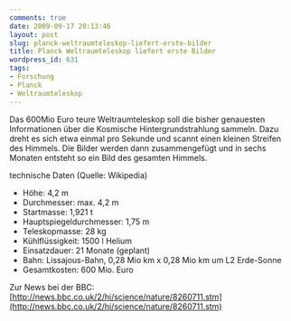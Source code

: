 ```yaml
---
comments: true
date: 2009-09-17 20:13:46
layout: post
slug: planck-weltraumteleskop-liefert-erste-bilder
title: Planck Weltraumteleskop liefert erste Bilder
wordpress_id: 631
tags:
- Forschung
- Planck
- Weltraumteleskop
---
```


Das 600Mio Euro teure Weltraumteleskop soll die bisher genauesten Informationen über die Kosmische Hintergrundstrahlung sammeln. Dazu dreht es sich etwa einmal pro Sekunde und scannt einen kleinen Streifen des Himmels. Die Bilder werden dann zusammengefügt und in sechs Monaten entsteht so ein Bild des gesamten Himmels.

technische Daten (Quelle: Wikipedia)

* Höhe: 4,2 m
* Durchmesser: max. 4,2 m
* Startmasse: 1,921 t
* Hauptspiegeldurchmesser: 1,75 m
* Teleskopmasse: 28 kg
* Kühlflüssigkeit: 1500 l Helium
* Einsatzdauer: 21 Monate (geplant)
* Bahn: Lissajous-Bahn, 0,28 Mio km x 0,28 Mio km um L2 Erde-Sonne
* Gesamtkosten: 600 Mio. Euro

Zur News bei der BBC: [http://news.bbc.co.uk/2/hi/science/nature/8260711.stm](http://news.bbc.co.uk/2/hi/science/nature/8260711.stm)
